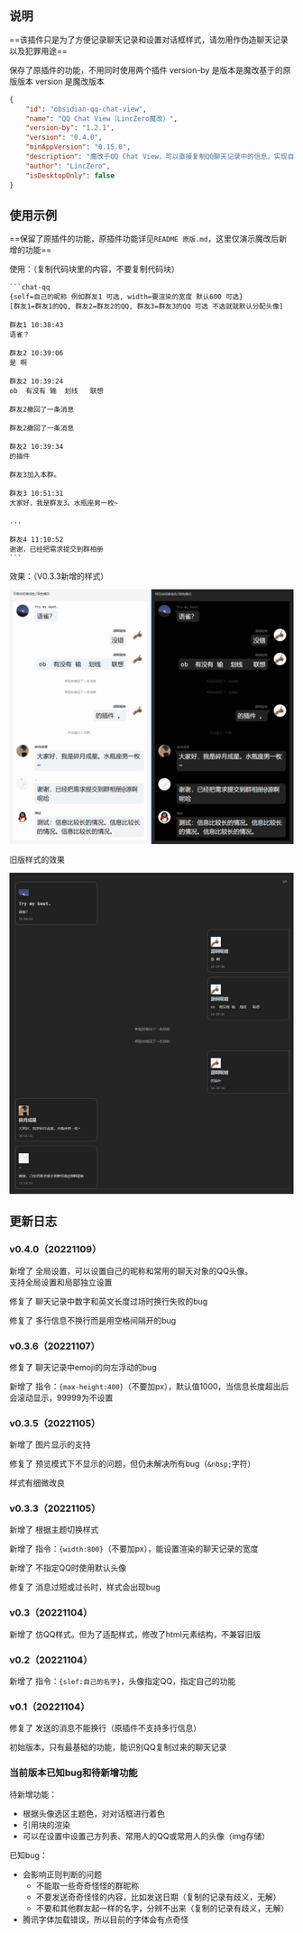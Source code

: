 ## 说明

==该插件只是为了方便记录聊天记录和设置对话框样式，请勿用作伪造聊天记录以及犯罪用途==

保存了原插件的功能，不用同时使用两个插件
version-by 是版本是魔改基于的原版版本
version 是魔改版本

```json
{
	"id": "obsidian-qq-chat-view",
	"name": "QQ Chat View（LincZero魔改）",
	"version-by": "1.2.1",
	"version": "0.4.0",
	"minAppVersion": "0.15.0",
	"description": "魔改于QQ Chat View，可以直接复制QQ聊天记录中的信息，实现自动渲染",
	"author": "LincZero",
	"isDesktopOnly": false
}
```

## 使用示例

==保留了原插件的功能，原插件功能详见`README 原版.md`，这里仅演示魔改后新增的功能==

使用：（复制代码块里的内容，不要复制代码块）

````
```chat-qq
{self=自己的昵称 例如群友1 可选, width=要渲染的宽度 默认600 可选}
[群友1=群友1的QQ, 群友2=群友2的QQ, 群友3=群友3的QQ 可选 不选就就默认分配头像]

群友1 10:38:43  
语雀？  

群友2 10:39:06  
是 啊

群友2 10:39:24  
ob  有没有 输  划线   联想  
  
群友2撤回了一条消息  
  
群友2撤回了一条消息  
  
群友2 10:39:34  
的插件  
  
群友3加入本群。  
  
群友3 10:51:31  
大家好，我是群友3。水瓶座男一枚~

...
  
群友4 11:10:52  
谢谢，已经把需求提交到群相册
```
````

效果：（V0.3.3新增的样式）

![img](README.assets/665IOT2Z[GG{QFY$0M2A}G.png)

旧版样式的效果

<img src="./README.assets/效果展示.png" alt="效果展示"  />



## 更新日志

### v0.4.0（20221109）

新增了 全局设置，可以设置自己的昵称和常用的聊天对象的QQ头像。<br>支持全局设置和局部独立设置

修复了 聊天记录中数字和英文长度过场时换行失败的bug

修复了 多行信息不换行而是用空格间隔开的bug

### v0.3.6（20221107）

修复了 聊天记录中emoji的向左浮动的bug

新增了 指令：`{max-height:400}`（不要加px），默认值1000，当信息长度超出后会滚动显示，99999为不设置

### v0.3.5（20221105）

新增了 图片显示的支持

修复了 预览模式下不显示的问题，但仍未解决所有bug（`&nbsp;`字符）

样式有细微改良

### v0.3.3（20221105）

新增了 根据主题切换样式

新增了 指令：`{width:800}`（不要加px），能设置渲染的聊天记录的宽度

新增了 不指定QQ时使用默认头像

修复了 消息过短或过长时，样式会出现bug

### v0.3（20221104）

新增了 仿QQ样式。但为了适配样式，修改了html元素结构，不兼容旧版

### v0.2（20221104）

新增了 指令：`{slef:自己的名字}`，头像指定QQ，指定自己的功能

### v0.1（20221104）

修复了 发送的消息不能换行（原插件不支持多行信息）

初始版本，只有最基础的功能，能识别QQ复制过来的聊天记录

### 当前版本已知bug和待新增功能

待新增功能：

- 根据头像选区主题色，对对话框进行着色
- 引用块的渲染
- 可以在设置中设置己方列表、常用人的QQ或常用人的头像（img存储）

已知bug：

- 会影响正则判断的问题
  - 不能取一些奇奇怪怪的群昵称
  - 不要发送奇奇怪怪的内容，比如发送日期（复制的记录有歧义，无解）
  - 不要和其他群友起一样的名字，分辨不出来（复制的记录有歧义，无解）
- 腾讯字体加载错误，所以目前的字体会有点奇怪





